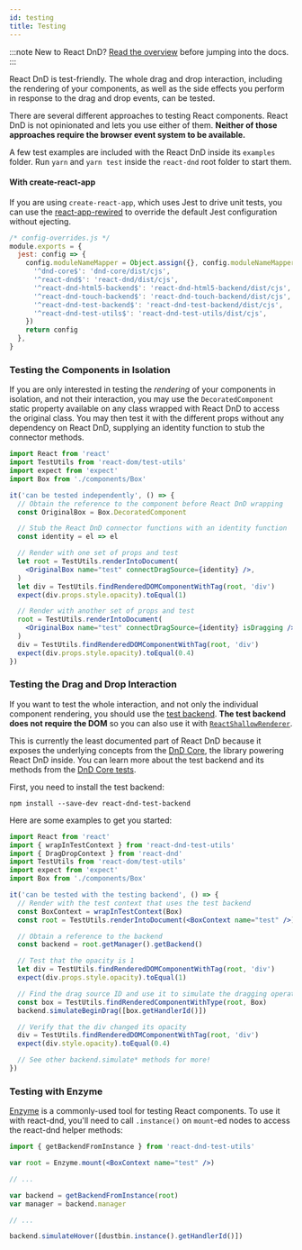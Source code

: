 ```yaml
---
id: testing
title: Testing
---
```


:::note
New to React DnD? [Read the overview](/docs/overview) before jumping into the docs.
:::

React DnD is test-friendly. The whole drag and drop interaction, including the rendering of your components, as well as the side effects you perform in response to the drag and drop events, can be tested.

There are several different approaches to testing React components. React DnD is not opinionated and lets you use either of them. **Neither of those approaches require the browser event system to be available.**

A few test examples are included with the React DnD inside its `examples` folder. Run `yarn` and `yarn test` inside the `react-dnd` root folder to start them.

#### With create-react-app

If you are using `create-react-app`, which uses Jest to drive unit tests, you can use the [react-app-rewired](https://github.com/timarney/react-app-rewired) to override the default Jest configuration without ejecting.

```js
/* config-overrides.js */
module.exports = {
  jest: config => {
    config.moduleNameMapper = Object.assign({}, config.moduleNameMapper, {
      '^dnd-core$': 'dnd-core/dist/cjs',
      '^react-dnd$': 'react-dnd/dist/cjs',
      '^react-dnd-html5-backend$': 'react-dnd-html5-backend/dist/cjs',
      '^react-dnd-touch-backend$': 'react-dnd-touch-backend/dist/cjs',
      '^react-dnd-test-backend$': 'react-dnd-test-backend/dist/cjs',
      '^react-dnd-test-utils$': 'react-dnd-test-utils/dist/cjs',
    })
    return config
  },
}
```

### Testing the Components in Isolation

If you are only interested in testing the _rendering_ of your components in isolation, and not their interaction, you may use the `DecoratedComponent` static property available on any class wrapped with React DnD to access the original class. You may then test it with the different props without any dependency on React DnD, supplying an identity function to stub the connector methods.

```jsx
import React from 'react'
import TestUtils from 'react-dom/test-utils'
import expect from 'expect'
import Box from './components/Box'

it('can be tested independently', () => {
  // Obtain the reference to the component before React DnD wrapping
  const OriginalBox = Box.DecoratedComponent

  // Stub the React DnD connector functions with an identity function
  const identity = el => el

  // Render with one set of props and test
  let root = TestUtils.renderIntoDocument(
    <OriginalBox name="test" connectDragSource={identity} />,
  )
  let div = TestUtils.findRenderedDOMComponentWithTag(root, 'div')
  expect(div.props.style.opacity).toEqual(1)

  // Render with another set of props and test
  root = TestUtils.renderIntoDocument(
    <OriginalBox name="test" connectDragSource={identity} isDragging />,
  )
  div = TestUtils.findRenderedDOMComponentWithTag(root, 'div')
  expect(div.props.style.opacity).toEqual(0.4)
})
```

### Testing the Drag and Drop Interaction

If you want to test the whole interaction, and not only the individual component rendering, you should use the [test backend](/docs/backends/test). **The test backend does not require the DOM** so you can also use it with [`ReactShallowRenderer`](https://facebook.github.io/react/docs/test-utils.html#shallow-rendering).

This is currently the least documented part of React DnD because it exposes the underlying concepts from the [DnD Core](https://github.com/react-dnd/dnd-core), the library powering React DnD inside. You can learn more about the test backend and its methods from the [DnD Core tests](https://github.com/react-dnd/dnd-core/tree/v1.1.0/src/__tests__).

First, you need to install the test backend:

```
npm install --save-dev react-dnd-test-backend
```

Here are some examples to get you started:

```jsx
import React from 'react'
import { wrapInTestContext } from 'react-dnd-test-utils'
import { DragDropContext } from 'react-dnd'
import TestUtils from 'react-dom/test-utils'
import expect from 'expect'
import Box from './components/Box'

it('can be tested with the testing backend', () => {
  // Render with the test context that uses the test backend
  const BoxContext = wrapInTestContext(Box)
  const root = TestUtils.renderIntoDocument(<BoxContext name="test" />)

  // Obtain a reference to the backend
  const backend = root.getManager().getBackend()

  // Test that the opacity is 1
  let div = TestUtils.findRenderedDOMComponentWithTag(root, 'div')
  expect(div.props.style.opacity).toEqual(1)

  // Find the drag source ID and use it to simulate the dragging operation
  const box = TestUtils.findRenderedComponentWithType(root, Box)
  backend.simulateBeginDrag([box.getHandlerId()])

  // Verify that the div changed its opacity
  div = TestUtils.findRenderedDOMComponentWithTag(root, 'div')
  expect(div.style.opacity).toEqual(0.4)

  // See other backend.simulate* methods for more!
})
```

### Testing with Enzyme

[Enzyme](https://github.com/airbnb/enzyme) is a commonly-used tool for testing React components.
To use it with react-dnd, you'll need to call `.instance()` on `mount`-ed nodes to access the react-dnd helper methods:

```jsx
import { getBackendFromInstance } from 'react-dnd-test-utils'

var root = Enzyme.mount(<BoxContext name="test" />)

// ...

var backend = getBackendFromInstance(root)
var manager = backend.manager

// ...

backend.simulateHover([dustbin.instance().getHandlerId()])
```